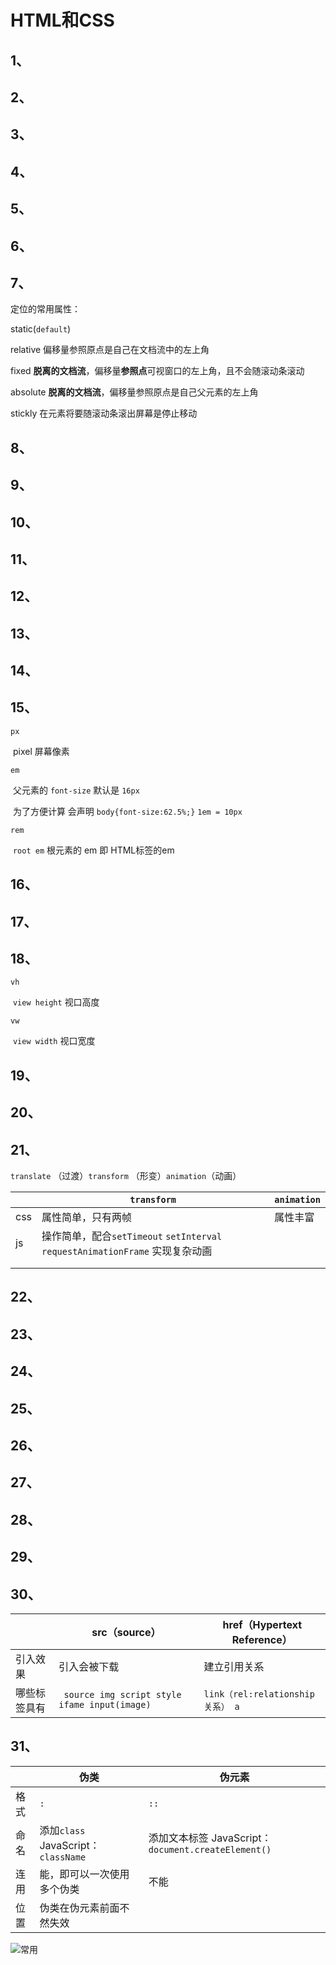 # HTML和CSS

## 1、



## 2、

## 3、

## 4、

## 5、

## 6、

## 7、

定位的常用属性：

static(`default`) 

relative  偏移量参照原点是自己在文档流中的左上角

fixed **脱离的文档流**，偏移量**参照点**可视窗口的左上角，且不会随滚动条滚动

absolute **脱离的文档流**，偏移量参照原点是自己父元素的左上角

stickly 在元素将要随滚动条滚出屏幕是停止移动

## 8、

## 9、

## 10、

## 11、

## 12、

## 13、

## 14、

## 15、

`px` 

​	pixel 屏幕像素

`em` 

​	父元素的 `font-size`  默认是 `16px`

​	为了方便计算 会声明  `body{font-size:62.5%;}`    `1em = 10px`

`rem` 

​	`root em` 根元素的 em 即 HTML标签的em

## 16、

## 17、

## 18、

`vh`  

​	`view height` 视口高度

`vw`

​	`view width` 视口宽度

## 19、

## 20、

## 21、

`translate` （过渡）`transform` （形变）`animation`（动画）

|      | `transform`                                                  | `animation` |
| ---- | ------------------------------------------------------------ | ----------- |
| css  | 属性简单，只有两帧                                           | 属性丰富    |
| js   | 操作简单，配合`setTimeout` `setInterval` `requestAnimationFrame` 实现复杂动画 |             |
|      |                                                              |             |
|      |                                                              |             |



## 22、

## 23、

## 24、

## 25、

## 26、

## 27、

## 28、

## 29、

## 30、

|              | src（source）                                 | href（Hypertext Reference）      |
| ------------ | --------------------------------------------- | -------------------------------- |
| 引入效果     | 引入会被下载                                  | 建立引用关系                     |
| 哪些标签具有 | ` source img script style ifame input(image)` | `link（rel:relationship关系） a` |

## 31、

|      | 伪类                                     | 伪元素                                              |
| ---- | ---------------------------------------- | --------------------------------------------------- |
| 格式 | `:`                                      | `::`                                                |
| 命名 | 添加`class`     JavaScript： `className` | 添加文本标签 JavaScript：`document.createElement()` |
| 连用 | 能，即可以一次使用多个伪类               | 不能                                                |
| 位置 | 伪类在伪元素前面不然失效                 |                                                     |

![常用](https://zoulam-pic-repo.oss-cn-beijing.aliyuncs.com/img/image-20201001030116115.png)